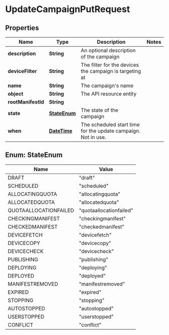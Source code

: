 
# UpdateCampaignPutRequest

## Properties
Name | Type | Description | Notes
------------ | ------------- | ------------- | -------------
**description** | **String** | An optional description of the campaign | 
**deviceFilter** | **String** | The filter for the devices the campaign is targeting at | 
**name** | **String** | The campaign&#39;s name | 
**object** | **String** | The API resource entity | 
**rootManifestId** | **String** |  | 
**state** | [**StateEnum**](#StateEnum) | The state of the campaign | 
**when** | [**DateTime**](DateTime.md) | The scheduled start time for the update campaign. Not in use. | 


<a name="StateEnum"></a>
## Enum: StateEnum
Name | Value
---- | -----
DRAFT | &quot;draft&quot;
SCHEDULED | &quot;scheduled&quot;
ALLOCATINGQUOTA | &quot;allocatingquota&quot;
ALLOCATEDQUOTA | &quot;allocatedquota&quot;
QUOTAALLOCATIONFAILED | &quot;quotaallocationfailed&quot;
CHECKINGMANIFEST | &quot;checkingmanifest&quot;
CHECKEDMANIFEST | &quot;checkedmanifest&quot;
DEVICEFETCH | &quot;devicefetch&quot;
DEVICECOPY | &quot;devicecopy&quot;
DEVICECHECK | &quot;devicecheck&quot;
PUBLISHING | &quot;publishing&quot;
DEPLOYING | &quot;deploying&quot;
DEPLOYED | &quot;deployed&quot;
MANIFESTREMOVED | &quot;manifestremoved&quot;
EXPIRED | &quot;expired&quot;
STOPPING | &quot;stopping&quot;
AUTOSTOPPED | &quot;autostopped&quot;
USERSTOPPED | &quot;userstopped&quot;
CONFLICT | &quot;conflict&quot;



